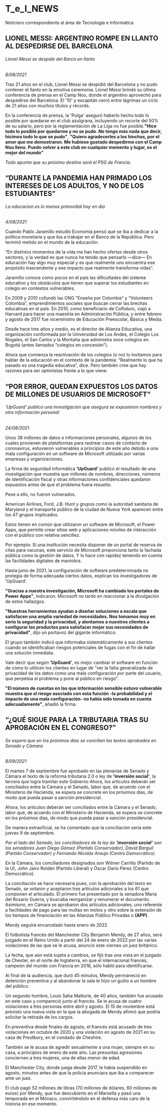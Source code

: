 # T_e_I_NEWS 
Noticiero correspondiente al área de Tecnología e Informatica

## **LIONEL MESSI: ARGENTINO ROMPE EN LLANTO AL DESPEDIRSE DEL BARCELONA**
###### _Lionel Messi se despide del Barca en llanto_

_8/08/2021_


Tras 21 años en el club, Lionel Messi se despidió del Barcelona y no pudo contener el llanto en la emotiva ceremonia. Lionel Messi brindó su última conferencia de prensa en el Camp Nou, donde el argentino aprovechó para despedirse del Barcelona. El '10' y excapitán cerró entre lágrimas un ciclo de 21 años con muchos títulos y récords.

En la conferencia de prensa, la 'Pulga' aseguró haberlo hecho todo lo posible por quedarse en el club azulgrana, incluyendo un recorte del 50% de su salario, pero por la reglamentación de La Liga no fue posible.**"Hice todo lo posible por quedarme y no se pudo. No tengo más nada que decir, hicimos todo lo que se pudo"**, **"Quiero agradecerles a los hinchas, por el amor que me demostraron. Me hubiese gustado despedirme con el Camp Nou lleno. Puedo volver a este club en cualquier momento y lugar, es el mejor del mundo"** 

_Todo apunta que su próximo destino será el PSG de Francia._



## **“DURANTE LA PANDEMIA HAN PRIMADO LOS INTERESES DE LOS ADULTOS, Y NO DE LOS ESTUDIANTES”**
###### _La educacion es lo menos primordial hoy en dia_

_4/08/2021_


Cuando Pablo Jaramillo estudió Economía pensó que se iba a dedicar a la política monetaria y que iba a trabajar en el Banco de la República. Pero terminó metido en el mundo de la educación.

“En distintos momentos de la vida me han hecho ofertas desde otros sectores, y la verdad es que nunca he tenido que pensarlo —dice— En educación hay algo muy especial y es que realmente uno encuentra ese propósito trascendente y ese impacto que realmente transforma vidas”.

Jaramillo conoce como pocos en el país las dificultades del sistema educativo y los obstáculos que tienen que superar los estudiantes en colegio en contextos vulnerables.

En 2009 y 2010 cofundó las ONG “Enseña por Colombia” y “Volunteers Colombia”, emprendimientos sociales que buscan cerrar las brechas educativas en el país. En 2010, como beneficiario de Colfuturo, viajó a Harvard para hacer una maestría en Administración Pública, y entre febrero y agosto de 2017 fue viceministro de Educación Preescolar, Básica y Media.

Desde hace tres años y medio, es el director de Alianza Educativa, una organización conformada por la Universidad de Los Andes, el Colegio Los Nogales, el San Carlos y la Montaña que administra once colegios en Bogotá (antes llamados “colegios en concesión”).


Ahora que comienza la reactivación de los colegios (o no) lo invitamos para hablar de la educación en el contexto de la pandemia: “Realmente lo que ha pasado es una tragedia educativa”, dice. Pero también cree que hay razones para ser optimistas frente a lo que viene.



##  **“POR ERROR, QUEDAN EXPUESTOS LOS DATOS DE MILLONES DE USUARIOS DE MICROSOFT”**
###### _‘UpGuard’ publicó una investigación que asegura se expusieron nombres y otra información personal_ 


_24/08/2021_

Unos 38 millones de datos e informaciones personales, algunos de los cuales provienen de plataformas para rastrear casos de contacto de coronavirus, 
estuvieron vulnerables a principios de este año debido a una mala configuración en un software de Microsoft utilizado por varias empresas y 
organizaciones.

La firma de seguridad informática **‘UpGuard’** publicó el resultado de una investigación que muestra que millones de nombres, direcciones, 
números de identificación fiscal y otras informaciones confidenciales quedaron expuestos antes de que el problema fuera resuelto.

Pese a ello, no fueron vulnerados.

American Airlines, Ford, J.B. Hunt y grupos como la autoridad sanitaria de Maryland y el transporte público de la ciudad de Nueva York aparecen entre los 47 grupos implicados.

Estos tienen en común que utilizaron un software de Microsoft, el Power Apps, que permite crear sitios web y aplicaciones móviles de interacción con el público con relativa sencillez.

Por ejemplo: Si una institución necesita disponer de un portal de reserva de citas para vacunas, este servicio de Microsoft proporciona tanto la fachada pública como la gestión de datos. Y lo hace con rapidez teniendo en cuenta las facilidades digitales de maniobra.

Hasta junio de 2021, la configuración de software predeterminada no protegía de forma adecuada ciertos datos, explican los investigadores de ‘UpGuard’.

**"Gracias a nuestra investigación, Microsoft ha cambiado los portales de Power Apps"**, indicaron.
Microsoft no tardó en reaccionar a la divulgación de estos hallazgos.

**"Nuestras herramientas ayudan a diseñar soluciones a escala que satisfacen una amplia variedad de necesidades. Nos tomamos muy en serio la seguridad y la privacidad, y alentamos a nuestros clientes a configurar los productos para satisfacer mejor sus necesidades de privacidad"**, dijo un portavoz del gigante informático.

El grupo también indicó que informaba sistemáticamente a sus clientes cuando se identificaban riesgos potenciales de fugas con el fin de hallar una solución inmediata.

Vale decir que según **‘UpGuard’**, es mejor cambiar el software en función de cómo lo utilicen los clientes en lugar de "ver la falta generalizada de privacidad de los datos como una mala configuración por parte del usuario, que perpetúa el problema y pone al público en riesgo".

**"El número de cuentas en las que información sensible estuvo vulnerable muestra que el riesgo asociado con esta función -la probabilidad y el impacto de una mala configuración- no había sido tomada en cuenta adecuadamente"**, añadió la firma.


## **“¿QUÉ SIGUE PARA LA TRIBUTARIA TRAS SU APROBACIÓN EN EL CONGRESO?”**
###### _Se espera que en los próximos días se concilien los textos aprobados en Senado y Cámara_

_8/09/2021_

El martes 7 de septiembre fue aprobado en las plenarias de Senado y Cámara el texto de la reforma tributaria 2.0 o ley de **'inversión social'**, la tercera que logra tramitar este Gobierno Ahora, los artículos deberán ser conciliados entre la Cámara y el Senado, labor que, de acuerdo con el Ministerio de Hacienda, se espera se concrete en los próximos días, de modo que pueda pasar a sanción presidencial.

Ahora, los artículos deberán ser conciliados entre la Cámara y el Senado, labor que, de acuerdo con el Ministerio de Hacienda, se espera se concrete en los próximos días, de modo que pueda pasar a sanción presidencial.

De manera extraoficial, se ha comentado que la conciliación sería este jueves 9 de septiembre.

_Por el lado del Senado, los conciliadores de la ley de **'inversión social'** son los senadores Juan Diego Gómez (Partido Conservador), David Barguil (Partido Conservador) y Fernando Nicolás Araujo (Centro Democrático)._

En la Cámara, los conciliadores designados son Wilmer Carrillo (Partido de la U), John Jairo Roldán (Partido Liberal) y Óscar Darío Pérez (Centro Democrático). 

 La conciliación se hace necesaria pues, con la aprobación del texto en Senado, se votaron y aceptaron tres artículos adiconales a los 61 que componen el articulado. El primero fue presentado por la senadora Maria del Rosario Guerra, y buscaba reorganizar y renumerar el documento. Asimismo, en Cámara se aprobaron dos artículos adicionales, uno referente a facilidades de pago para las multas en motos y otro sobre la extensión de los tiempos de financiación en las Alianzas Público Privadas o **(APP)**.


Mendy seguirá encarcelado hasta enero de 2022

El futbolista francés del Manchester City Benjamin Mendy, de 27 años, será juzgado en el Reino Unido a partir del 24 de enero de 2022 por las varias violaciones de las que se le acusa, anunció este viernes un juez británico.

La fecha, que aún está sujeta a cambios, se fijó tras una vista en el juzgado de Chester, en el norte de Inglaterra, en que el internacional francés, campeón del mundo con Francia en 2018, sólo habló para identificarse.

Al final de la audiencia, que duró 45 minutos, Mendy permaneció en detención preventiva y al abandonar la sala le hizo un guiño a un hombre del público.

Un segundo hombre, Louis Saha Matturie, de 40 años, también fue acusado en este caso y compareció junto al francés. Se le acusa de cuatro violaciones a tres personas entre abril y agosto. El 15 de noviembre está previsto una nueva vista en la que la abogada de Mendy afirmó que podría solicitar la retirada de los cargos.

En preventiva desde finales de agosto, el francés está acusado de tres violaciones en octubre de 2020 y una violación en agosto de 2021 en su casa de Prestbury, en el condado de Cheshire.

También se le acusa de agredir sexualmente a una mujer, siempre en su casa, a principios de enero de este año. Las presuntas agresiones conciernen a tres mujeres, una de ellas menor de edad.

El Manchester City, donde juega desde 2017, le había suspendido en agosto, minutos antes de que la policía anunciara que iba a comparecer ante un juez.

El club pagó 52 millones de libras (70 millones de dólares, 60 millones de euros) por Mendy, que fue descubierto en el Marsella y pasó una temporada en el Mónaco, convirtiéndolo en el defensa más caro de la historia en ese momento.
